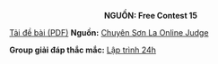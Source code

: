 **<center>NGUỒN: Free Contest 15</center>**

[Tải đề bài (PDF)](/statements/2113/RECRUIT.pdf)
**Nguồn:** [Chuyên Sơn La Online Judge](http://csloj.ddns.net/)

**Group giải đáp thắc mắc:** [Lập trình 24h](https://www.facebook.com/groups/1386904321519984)